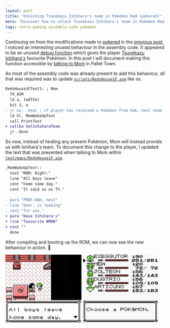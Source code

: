 ```yaml
---
layout: post
title: "Unlocking Tsunekazu Ishihara's team in Pokémon Red (pokered)"
meta: "Discover how to unlock Tsunekazu Ishihara's team in Pokémon Red (pokered) with this comprehensive guide."
tags: retro-gaming assembly-code pokemon
---
```


Continuing on from the modifications made to [pokered](https://github.com/pret/pokered) in the [previous post](/posts/compiling-pokered-using-docker-and-adding-super-b-button-behaviour/), I noticed an interesting unused behaviour in the assembly code.
It appeared to be an unused [debug function](https://github.com/eddmann/pokered/blob/master/engine/debug1.asm) which gives the player [Tsunekazu Ishihara's](https://bulbapedia.bulbagarden.net/wiki/Tsunekazu_Ishihara) favourite Pokémon.
In this post I will document making this function accessible by [talking to Mom](https://github.com/eddmann/pokered/commit/3450a335207c79018c4c157139ad5a6ac2755081) in Pallet Town.

<!--more-->

As most of the assembly code was already present to add this behaviour, all that was required was to update [`scripts/RedsHouse1F.asm`](https://github.com/eddmann/pokered/commit/3450a335207c79018c4c157139ad5a6ac2755081#diff-0e46c8f2965b519c43baed3692896c7b) like so.

```diff
RedsHouse1FText1: ; Mom
  TX_ASM
  ld a, [wd72e]
  bit 3, a
- jr nz, .heal ; if player has received a Pokémon from Oak, heal team
  ld hl, MomWakeUpText
  call PrintText
+ callba SetIshiharaTeam
  jr .done
```

So now, instead of healing any present Pokémon, Mom will instead provide us with Ishihara's team.
To document this change to the player, I updated the text that was presented when talking to Mom within [`text/maps/RedsHouse1F.asm`](https://github.com/eddmann/pokered/commit/3450a335207c79018c4c157139ad5a6ac2755081#diff-b1750b171a232f88acb32643546f5ed3).

```diff
_MomWakeUpText::
  text "MOM: Right."
  line "All boys leave"
  cont "home some day."
  cont "It said so on TV."

- para "PROF.OAK, next"
- line "door, is looking"
- cont "for you."
+ para "Have Ishihara's"
+ line "favourite #MON"
+ cont ""
  done
```

After compiling and booting up the ROM, we can now see the new behaviour in action. 🎉

<p>
  <img alt="Talking to MOM" src="/uploads/unlocking-tsunekazu-ishiharas-team-in-pokered/mom.gif" style="display:inline;"/>
  <img alt="Ishiharas team" src="/uploads/unlocking-tsunekazu-ishiharas-team-in-pokered/team.png" style="height:214px;display:inline;" />
</p>
